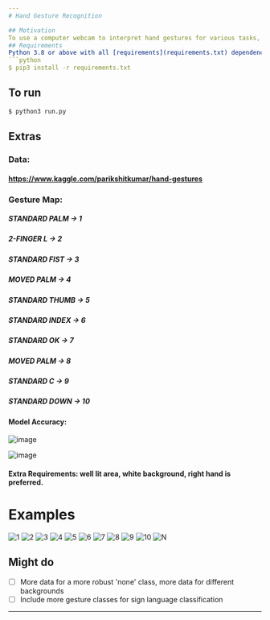 ```yaml
---
# Hand Gesture Recognition

## Motivation
To use a computer webcam to interpret hand gestures for various tasks, like sign langauge recognition and potentially even automation.
## Requirements
Python 3.8 or above with all [requirements](requirements.txt) dependencies installed. To install run:
```python
$ pip3 install -r requirements.txt
```
## To run
```python
$ python3 run.py
```
## Extras
### Data:

#### https://www.kaggle.com/parikshitkumar/hand-gestures

### Gesture Map:
##### STANDARD PALM -> 1
##### 2-FINGER L -> 2
##### STANDARD FIST -> 3
##### MOVED PALM -> 4
##### STANDARD THUMB -> 5
##### STANDARD INDEX -> 6
##### STANDARD OK -> 7
##### MOVED PALM -> 8
##### STANDARD C -> 9
##### STANDARD DOWN -> 10

#### Model Accuracy:

![image](https://user-images.githubusercontent.com/52780573/103467236-12632f80-4d73-11eb-835b-1809d6b8cb45.png)


![image](https://user-images.githubusercontent.com/52780573/103467253-2e66d100-4d73-11eb-8cdc-a6e219a0eea0.png)

#### Extra Requirements: well lit area, white background, right hand is preferred.

# Examples
![1](https://user-images.githubusercontent.com/52780573/103467346-45f28980-4d74-11eb-80c7-950c21f39616.png)
![2](https://user-images.githubusercontent.com/52780573/103467347-48ed7a00-4d74-11eb-94f8-58ed21ff956c.png)
![3](https://user-images.githubusercontent.com/52780573/103467348-4b4fd400-4d74-11eb-9721-8547ecb967d5.png)
![4](https://user-images.githubusercontent.com/52780573/103467349-4d199780-4d74-11eb-82af-c13780f1852e.png)
![5](https://user-images.githubusercontent.com/52780573/103467350-4f7bf180-4d74-11eb-8b25-db91e23b6f6a.png)
![6](https://user-images.githubusercontent.com/52780573/103467352-50ad1e80-4d74-11eb-8bae-1c494cb7dceb.png)
![7](https://user-images.githubusercontent.com/52780573/103467353-5276e200-4d74-11eb-901b-58a8bf383d47.png)
![8](https://user-images.githubusercontent.com/52780573/103467355-5440a580-4d74-11eb-93e5-53a78fa47d8b.png)
![9](https://user-images.githubusercontent.com/52780573/103467357-5571d280-4d74-11eb-9264-18c3efb8a7ee.png)
![10](https://user-images.githubusercontent.com/52780573/103467359-573b9600-4d74-11eb-9bba-68b770eb0b63.png)
![N](https://user-images.githubusercontent.com/52780573/103467360-586cc300-4d74-11eb-8347-95a6aa955f3f.png)


## Might do
- [ ] More data for a more robust 'none' class, more data for different backgrounds
- [ ] Include more gesture classes for sign language classification
---
```



